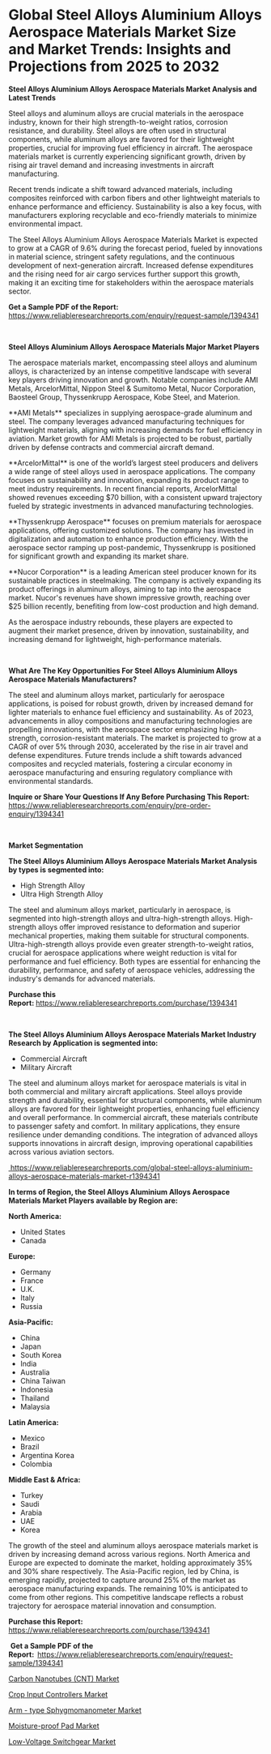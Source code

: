 <p><h1>Global Steel Alloys Aluminium Alloys Aerospace Materials Market Size and Market Trends: Insights and Projections from 2025 to 2032</h1></p><p><strong>Steel Alloys Aluminium Alloys Aerospace Materials Market Analysis and Latest Trends</strong></p>
<p><p>Steel alloys and aluminum alloys are crucial materials in the aerospace industry, known for their high strength-to-weight ratios, corrosion resistance, and durability. Steel alloys are often used in structural components, while aluminum alloys are favored for their lightweight properties, crucial for improving fuel efficiency in aircraft. The aerospace materials market is currently experiencing significant growth, driven by rising air travel demand and increasing investments in aircraft manufacturing.</p><p>Recent trends indicate a shift toward advanced materials, including composites reinforced with carbon fibers and other lightweight materials to enhance performance and efficiency. Sustainability is also a key focus, with manufacturers exploring recyclable and eco-friendly materials to minimize environmental impact.</p><p>The Steel Alloys Aluminium Alloys Aerospace Materials Market is expected to grow at a CAGR of 9.6% during the forecast period, fueled by innovations in material science, stringent safety regulations, and the continuous development of next-generation aircraft. Increased defense expenditures and the rising need for air cargo services further support this growth, making it an exciting time for stakeholders within the aerospace materials sector.</p></p>
<p><strong>Get a Sample PDF of the Report:&nbsp;</strong> <a href="https://www.reliableresearchreports.com/enquiry/request-sample/1394341?utm_campaign=7&utm_medium=2&utm_source=Github&utm_content=ia&utm_term=22032025&utm_id=steel-alloys-aluminium-alloys-aerospace-materials">https://www.reliableresearchreports.com/enquiry/request-sample/1394341</a></p>
<p>&nbsp;</p>
<p><strong>Steel Alloys Aluminium Alloys Aerospace Materials Major Market Players</strong></p>
<p><p>The aerospace materials market, encompassing steel alloys and aluminum alloys, is characterized by an intense competitive landscape with several key players driving innovation and growth. Notable companies include AMI Metals, ArcelorMittal, Nippon Steel & Sumitomo Metal, Nucor Corporation, Baosteel Group, Thyssenkrupp Aerospace, Kobe Steel, and Materion.</p><p>**AMI Metals** specializes in supplying aerospace-grade aluminum and steel. The company leverages advanced manufacturing techniques for lightweight materials, aligning with increasing demands for fuel efficiency in aviation. Market growth for AMI Metals is projected to be robust, partially driven by defense contracts and commercial aircraft demand.</p><p>**ArcelorMittal** is one of the world’s largest steel producers and delivers a wide range of steel alloys used in aerospace applications. The company focuses on sustainability and innovation, expanding its product range to meet industry requirements. In recent financial reports, ArcelorMittal showed revenues exceeding $70 billion, with a consistent upward trajectory fueled by strategic investments in advanced manufacturing technologies.</p><p>**Thyssenkrupp Aerospace** focuses on premium materials for aerospace applications, offering customized solutions. The company has invested in digitalization and automation to enhance production efficiency. With the aerospace sector ramping up post-pandemic, Thyssenkrupp is positioned for significant growth and expanding its market share.</p><p>**Nucor Corporation** is a leading American steel producer known for its sustainable practices in steelmaking. The company is actively expanding its product offerings in aluminum alloys, aiming to tap into the aerospace market. Nucor's revenues have shown impressive growth, reaching over $25 billion recently, benefiting from low-cost production and high demand.</p><p>As the aerospace industry rebounds, these players are expected to augment their market presence, driven by innovation, sustainability, and increasing demand for lightweight, high-performance materials.</p></p>
<p>&nbsp;</p>
<p><strong>What Are The Key Opportunities For Steel Alloys Aluminium Alloys Aerospace Materials Manufacturers?</strong></p>
<p><p>The steel and aluminum alloys market, particularly for aerospace applications, is poised for robust growth, driven by increased demand for lighter materials to enhance fuel efficiency and sustainability. As of 2023, advancements in alloy compositions and manufacturing technologies are propelling innovations, with the aerospace sector emphasizing high-strength, corrosion-resistant materials. The market is projected to grow at a CAGR of over 5% through 2030, accelerated by the rise in air travel and defense expenditures. Future trends include a shift towards advanced composites and recycled materials, fostering a circular economy in aerospace manufacturing and ensuring regulatory compliance with environmental standards.</p></p>
<p><strong>Inquire or Share Your Questions If Any Before Purchasing This Report:</strong> <a href="https://www.reliableresearchreports.com/enquiry/pre-order-enquiry/1394341?utm_campaign=7&utm_medium=2&utm_source=Github&utm_content=ia&utm_term=22032025&utm_id=steel-alloys-aluminium-alloys-aerospace-materials">https://www.reliableresearchreports.com/enquiry/pre-order-enquiry/1394341</a></p>
<p>&nbsp;</p>
<p><strong>Market Segmentation</strong></p>
<p><strong>The Steel Alloys Aluminium Alloys Aerospace Materials Market Analysis by types is segmented into:</strong></p>
<p><ul><li>High Strength Alloy</li><li>Ultra High Strength Alloy</li></ul></p>
<p><p>The steel and aluminum alloys market, particularly in aerospace, is segmented into high-strength alloys and ultra-high-strength alloys. High-strength alloys offer improved resistance to deformation and superior mechanical properties, making them suitable for structural components. Ultra-high-strength alloys provide even greater strength-to-weight ratios, crucial for aerospace applications where weight reduction is vital for performance and fuel efficiency. Both types are essential for enhancing the durability, performance, and safety of aerospace vehicles, addressing the industry's demands for advanced materials.</p></p>
<p><strong>Purchase this Report:&nbsp;</strong><a href="https://www.reliableresearchreports.com/purchase/1394341?utm_campaign=7&utm_medium=2&utm_source=Github&utm_content=ia&utm_term=22032025&utm_id=steel-alloys-aluminium-alloys-aerospace-materials">https://www.reliableresearchreports.com/purchase/1394341</a></p>
<p>&nbsp;</p>
<p><strong>The Steel Alloys Aluminium Alloys Aerospace Materials Market Industry Research by Application is segmented into:</strong></p>
<p><ul><li>Commercial Aircraft</li><li>Military Aircraft</li></ul></p>
<p><p>The steel and aluminum alloys market for aerospace materials is vital in both commercial and military aircraft applications. Steel alloys provide strength and durability, essential for structural components, while aluminum alloys are favored for their lightweight properties, enhancing fuel efficiency and overall performance. In commercial aircraft, these materials contribute to passenger safety and comfort. In military applications, they ensure resilience under demanding conditions. The integration of advanced alloys supports innovations in aircraft design, improving operational capabilities across various aviation sectors.</p></p>
<p><a href="https://www.reliableresearchreports.com/global-steel-alloys-aluminium-alloys-aerospace-materials-market-r1394341?utm_campaign=7&utm_medium=2&utm_source=Github&utm_content=ia&utm_term=22032025&utm_id=steel-alloys-aluminium-alloys-aerospace-materials">&nbsp;https://www.reliableresearchreports.com/global-steel-alloys-aluminium-alloys-aerospace-materials-market-r1394341</a></p>
<p><strong>In terms of Region, the Steel Alloys Aluminium Alloys Aerospace Materials Market Players available by Region are:</strong></p>
<p>
    <p> <strong> North America: </strong>
        <ul>
            <li>United States</li>
            <li>Canada</li>
        </ul>
        </p> 
    <p> <strong> Europe: </strong>
        <ul>
            <li>Germany</li>
            <li>France</li>
            <li>U.K.</li>
            <li>Italy</li>
            <li>Russia</li>
        </ul>
        </p> 
    <p> <strong> Asia-Pacific: </strong>
        <ul>
            <li>China</li>
            <li>Japan</li>
            <li>South Korea</li>
            <li>India</li>
            <li>Australia</li>
            <li>China Taiwan</li>
            <li>Indonesia</li>
            <li>Thailand</li>
            <li>Malaysia</li>
        </ul>
        </p> 
    <p> <strong> Latin America: </strong>
        <ul>
            <li>Mexico</li>
            <li>Brazil</li>
            <li>Argentina Korea</li>
            <li>Colombia</li>
        </ul>
        </p> 
    <p> <strong> Middle East & Africa: </strong>
        <ul>
            <li>Turkey</li>
            <li>Saudi</li>
            <li>Arabia</li>
            <li>UAE</li>
            <li>Korea</li>
        </ul>
    </p>
    </p>
<p><p>The growth of the steel and aluminum alloys aerospace materials market is driven by increasing demand across various regions. North America and Europe are expected to dominate the market, holding approximately 35% and 30% share respectively. The Asia-Pacific region, led by China, is emerging rapidly, projected to capture around 25% of the market as aerospace manufacturing expands. The remaining 10% is anticipated to come from other regions. This competitive landscape reflects a robust trajectory for aerospace material innovation and consumption.</p></p>
<p><strong>Purchase this Report: </strong><a href="https://www.reliableresearchreports.com/purchase/1394341?utm_campaign=7&utm_medium=2&utm_source=Github&utm_content=ia&utm_term=22032025&utm_id=steel-alloys-aluminium-alloys-aerospace-materials">https://www.reliableresearchreports.com/purchase/1394341</a></p>
<p>&nbsp;<strong>Get a Sample PDF of the Report:&nbsp;&nbsp;</strong><a href="https://www.reliableresearchreports.com/enquiry/request-sample/1394341?utm_campaign=7&utm_medium=2&utm_source=Github&utm_content=ia&utm_term=22032025&utm_id=steel-alloys-aluminium-alloys-aerospace-materials">https://www.reliableresearchreports.com/enquiry/request-sample/1394341</a></p>
<p><strong></strong></p>
<p><p><a href="https://github.com/gasiorgary79/Market-Research-Report-List-1/blob/main/carbon-nanotubes-cnt-market.md?utm_campaign=7&utm_medium=2&utm_source=Github&utm_content=ia&utm_term=22032025&utm_id=steel-alloys-aluminium-alloys-aerospace-materials">Carbon Nanotubes (CNT) Market</a></p><p><a href="https://github.com/puhakhommabh/Market-Research-Report-List-1/blob/main/crop-input-controllers-market.md?utm_campaign=7&utm_medium=2&utm_source=Github&utm_content=ia&utm_term=22032025&utm_id=steel-alloys-aluminium-alloys-aerospace-materials">Crop Input Controllers Market</a></p><p><a href="https://github.com/supashcriana/Market-Research-Report-List-1/blob/main/arm-type-sphygmomanometer-market.md?utm_campaign=7&utm_medium=2&utm_source=Github&utm_content=ia&utm_term=22032025&utm_id=steel-alloys-aluminium-alloys-aerospace-materials">Arm - type Sphygmomanometer Market</a></p><p><a href="https://github.com/joubehobock75/Market-Research-Report-List-1/blob/main/moisture-proof-pad-market.md?utm_campaign=7&utm_medium=2&utm_source=Github&utm_content=ia&utm_term=22032025&utm_id=steel-alloys-aluminium-alloys-aerospace-materials">Moisture-proof Pad Market</a></p><p><a href="https://github.com/ozolsgasko02/Market-Research-Report-List-1/blob/main/low-voltage-switchgear-market.md?utm_campaign=7&utm_medium=2&utm_source=Github&utm_content=ia&utm_term=22032025&utm_id=steel-alloys-aluminium-alloys-aerospace-materials">Low-Voltage Switchgear Market</a></p></p>